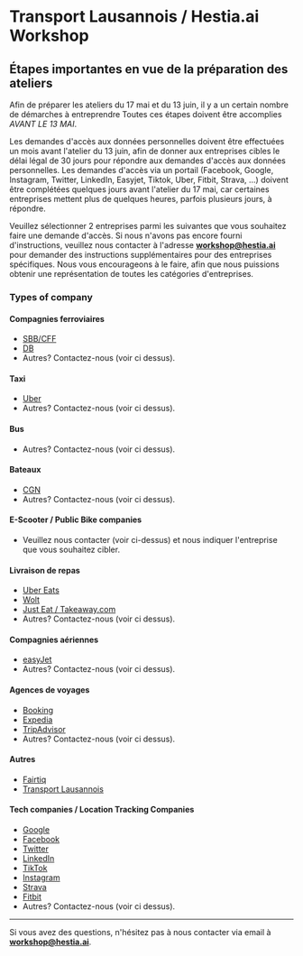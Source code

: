 # Transport Lausannois / Hestia.ai Workshop

##  Étapes importantes en vue de la préparation des ateliers

Afin de préparer les ateliers du 17 mai et du 13 juin, il y a un certain nombre de démarches à entreprendre Toutes ces étapes doivent être accomplies *AVANT LE 13 MAI*. 

Les demandes d'accès aux données personnelles doivent être effectuées un mois avant l'atelier du 13 juin, afin de donner aux entreprises cibles le délai légal de 30 jours pour répondre aux demandes d'accès aux données personnelles. Les demandes d'accès via un portail (Facebook, Google, Instagram, Twitter, LinkedIn, Easyjet, Tiktok, Uber, Fitbit, Strava, ...) doivent être complétées quelques jours avant l'atelier du 17 mai, car certaines entreprises mettent plus de quelques heures, parfois plusieurs jours, à répondre.

Veuillez sélectionner  2 entreprises parmi les suivantes que vous souhaitez faire une demande d'accès. Si nous n'avons pas encore fourni d'instructions, veuillez nous contacter à l'adresse **workshop@hestia.ai** pour demander des instructions supplémentaires pour des entreprises spécifiques. Nous vous encourageons à le faire, afin que nous puissions obtenir une représentation de toutes les catégories d'entreprises.


### Types of company

#### Compagnies ferroviaires

- [SBB/CFF](cff.md)
- [DB](db.md)
- Autres? Contactez-nous (voir ci dessus).

#### Taxi

- [Uber](uber.md)
- Autres? Contactez-nous (voir ci dessus).

#### Bus

- Autres? Contactez-nous (voir ci dessus).

#### Bateaux

- [CGN](cgn.md)
- Autres? Contactez-nous (voir ci dessus).

#### E-Scooter / Public Bike companies

- Veuillez nous contacter (voir ci-dessus) et nous indiquer l'entreprise que vous souhaitez cibler.

#### Livraison de repas

- [Uber Eats](uber.md)
- [Wolt](wolt.md)
- [Just Eat / Takeaway.com](takeaway.md)
- Autres? Contactez-nous (voir ci dessus).


#### Compagnies aériennes
- [easyJet](easyjet.md)
-  Autres? Contactez-nous (voir ci dessus).

#### Agences de voyages
- [Booking](booking.md)
- [Expedia](expedia.md)
- [TripAdvisor](tripadvisor.md)
-  Autres? Contactez-nous (voir ci dessus).

#### Autres
- [Fairtiq](fairtiq.md)
- [Transport Lausannois](tl.md)

#### Tech companies / Location Tracking Companies

- [Google](google.md)
- [Facebook](facebook.md)
- [Twitter](twitter.md)
- [LinkedIn](linkedin.md)
- [TikTok](tiktok.md)
- [Instagram](instagram.md)
- [Strava](strava.md)
- [Fitbit](fitbit.md)
-  Autres? Contactez-nous (voir ci dessus).

----
Si vous avez des questions, n'hésitez pas à nous contacter via email à **workshop@hestia.ai**.


